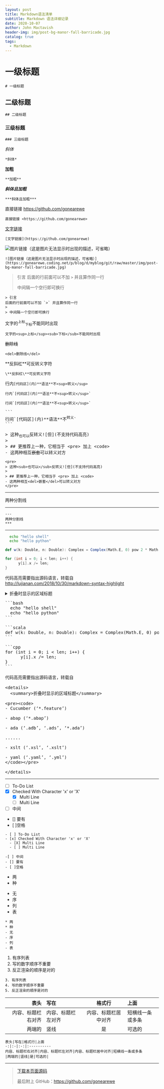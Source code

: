 ```yaml
---
layout: post
title: Markdown语法清单
subtitle: Markdown 语法详细记录
date: 2020-10-07
author: John Mactavish
header-img: img/post-bg-manor-fall-barricade.jpg
catalog: true
tags:
  - Markdown
---
```


# 一级标题

```
# 一级标题
```
 
## 二级标题

```
## 二级标题
```
 
### 三级标题

```
### 三级标题
```
 
*斜体*

```
*斜体*
```

**加粗**

```
**加粗**
```

***斜体且加粗***

```
***斜体且加粗***
```

直接链接 <https://github.com/gonearewe>

```
直接链接 <https://github.com/gonearewe>
```

[文字链接](https://github.com/gonearewe)

```
[文字链接](https://github.com/gonearewe)
```

![图片链接（这是图片无法显示时出现的描述，可省略）](https://gonearewe.coding.net/p/blog/d/myblog/git/raw/master/img/post-bg-manor-fall-barricade.jpg)

```
![图片链接（这是图片无法显示时出现的描述，可省略）](https://gonearewe.coding.net/p/blog/d/myblog/git/raw/master/img/post-bg-manor-fall-barricade.jpg)
```

> 引言
后面的行前面可以不加 `>` 并且算作同一行
>
> 中间隔一个空行即可换行

```
> 引言
后面的行前面可以不加 `>` 并且算作同一行
>
> 中间隔一个空行即可换行
```

文字的<sup>上标</sup><sub>下标</sub>不能同时出现

```
文字的<sup>上标</sup><sub>下标</sub>不能同时出现
```

<del>删除线</del>

```
<del>删除线</del>
```

\**反斜杠\**可反转义字符

```
\**反斜杠\**可反转义字符
```

行内`[代码区](内)**语法**不<sup>转义</sup>`

```
行内`[代码区](内)**语法**不<sup>转义</sup>`
```

```
行间`[代码区](内)**语法**不<sup>转义</sup>`
```

<pre>
```
行间`[代码区](内)**语法**不<sup>转义</sup>`
```
</pre>

<pre>
> 这种<sub>也可以</sub>反转义![但](不支持代码高亮)
>
> ## 更推荐上一种，它相当于 &lt;pre&gt; 加上 &lt;code&gt;
- 这两种相互<del>嵌套</del>可以转义对方
</pre>

```
<pre>
> 这种<sub>也可以</sub>反转义![但](不支持代码高亮)
>
> ## 更推荐上一种，它相当于 <pre> 加上 <code>
- 这两种相互<del>嵌套</del>可以转义对方
</pre>
```

---
两种分割线
***

```
---
两种分割线
***
```

---

```bash
  echo "hello shell"
  echo "hello python"
```

```scala
def w(k: Double, n: Double): Complex = Complex(Math.E, 0) pow 2 * Math.PI * Complex.i * k / n
```

```cpp
for (int i = 0; i < len; i++) {
      y[i].x /= len;
}
```

代码高亮需要指出源码语言，转载自<http://lujianan.com/2018/10/30/markdown-syntax-highlight>

<details>
  <summary>折叠时显示的区域标题</summary>

<pre><code>
- Cucumber (‘*.feature’)

- abap (‘*.abap’)

- ada (‘.adb’, ‘.ads’, ‘*.ada’)

- ahk (‘.ahk’, ‘.ahkl’)

- apacheconf (‘.htaccess’, ‘apache.conf’, ‘apache2.conf’)

- applescript (‘*.applescript’)

- as (‘*.as’)

- as3 (‘*.as’)

- asy (‘*.asy’)

- bash (‘.sh’, ‘.ksh’, ‘.bash’, ‘.ebuild’, ‘*.eclass’)

- bat (‘.bat’, ‘.cmd’)

- befunge (‘*.befunge’)

- blitzmax (‘*.bmx’)

- boo (‘*.boo’)

- brainfuck (‘.bf’, ‘.b’)

- c (‘.c’, ‘.h’)

- cfm (‘.cfm’, ‘.cfml’, ‘*.cfc’)

- cheetah (‘.tmpl’, ‘.spt’)

- cl (‘.cl’, ‘.lisp’, ‘*.el’)

- clojure (‘.clj’, ‘.cljs’)

- cmake (‘*.cmake’, ‘CMakeLists.txt’)

- coffeescript (‘*.coffee’)

- console (‘*.sh-session’)

- control (‘control’)

- cpp (‘.cpp’, ‘.hpp’, ‘.c++’, ‘.h++’, ‘.cc’, ‘.hh’, ‘.cxx’, ‘.hxx’, ‘*.pde’)

- csharp (‘*.cs’)

- css (‘*.css’)

- cython (‘.pyx’, ‘.pxd’, ‘*.pxi’)

- d (‘.d’, ‘.di’)

- delphi (‘*.pas’)

- diff (‘.diff’, ‘.patch’)

- dpatch (‘.dpatch’, ‘.darcspatch’)

- duel (‘.duel’, ‘.jbst’)

- dylan (‘.dylan’, ‘.dyl’)

- erb (‘*.erb’)

- erl (‘*.erl-sh’)

- erlang (‘.erl’, ‘.hrl’)

- evoque (‘*.evoque’)

- factor (‘*.factor’)

- felix (‘.flx’, ‘.flxh’)

- fortran (‘.f’, ‘.f90’)

- gas (‘.s’, ‘.S’)

- genshi (‘*.kid’)

- glsl (‘.vert’, ‘.frag’, ‘*.geo’)

- gnuplot (‘.plot’, ‘.plt’)

- go (‘*.go’)

- groff (‘.(1234567)’, ‘.man’)

- haml (‘*.haml’)

- haskell (‘*.hs’)

- html (‘.html’, ‘.htm’, ‘.xhtml’, ‘.xslt’)

- hx (‘*.hx’)

- hybris (‘.hy’, ‘.hyb’)

- ini (‘.ini’, ‘.cfg’)

- io (‘*.io’)

- ioke (‘*.ik’)

- irc (‘*.weechatlog’)

- jade (‘*.jade’)

- java (‘*.java’)

- js (‘*.js’)

- jsp (‘*.jsp’)

- lhs (‘*.lhs’)

- llvm (‘*.ll’)

- logtalk (‘*.lgt’)

- lua (‘.lua’, ‘.wlua’)

- make (‘.mak’, ‘Makefile’, ‘makefile’, ‘Makefile.‘, ‘GNUmakefile’)

- mako (‘*.mao’)

- maql (‘*.maql’)

- mason (‘.mhtml’, ‘.mc’, ‘*.mi’, ‘autohandler’, ‘dhandler’)

- markdown (‘*.md’)

- modelica (‘*.mo’)

- modula2 (‘.def’, ‘.mod’)

- moocode (‘*.moo’)

- mupad (‘*.mu’)

- mxml (‘*.mxml’)

- myghty (‘*.myt’, ‘autodelegate’)

- nasm (‘.asm’, ‘.ASM’)

- newspeak (‘*.ns2’)

- objdump (‘*.objdump’)

- objectivec (‘*.m’)

- objectivej (‘*.j’)

- ocaml (‘.ml’, ‘.mli’, ‘.mll’, ‘.mly’)

- ooc (‘*.ooc’)

- perl (‘.pl’, ‘.pm’)

- php (‘.php’, ‘.php(345)’)

- postscript (‘.ps’, ‘.eps’)

- pot (‘.pot’, ‘.po’)

- pov (‘.pov’, ‘.inc’)

- prolog (‘.prolog’, ‘.pro’, ‘*.pl’)

- properties (‘*.properties’)

- protobuf (‘*.proto’)

- py3tb (‘*.py3tb’)

- pytb (‘*.pytb’)

- python (‘.py’, ‘.pyw’, ‘.sc’, ‘SConstruct’, ‘SConscript’, ‘.tac’)

- rb (‘.rb’, ‘.rbw’, ‘Rakefile’, ‘.rake’, ‘.gemspec’, ‘.rbx’, ‘.duby’)

- rconsole (‘*.Rout’)

- rebol (‘.r’, ‘.r3’)

- redcode (‘*.cw’)

- rhtml (‘*.rhtml’)

- rst (‘.rst’, ‘.rest’)

- sass (‘*.sass’)

- scala (‘*.scala’)

- scaml (‘*.scaml’)

- scheme (‘*.scm’)

- scss (‘*.scss’)

- smalltalk (‘*.st’)

- smarty (‘*.tpl’)

- sourceslist (‘sources.list’)

- splus (‘.S’, ‘.R’)

- sql (‘*.sql’)

- sqlite3 (‘*.sqlite3-console’)

- squidconf (‘squid.conf’)

- ssp (‘*.ssp’)

- tcl (‘*.tcl’)

- tcsh (‘.tcsh’, ‘.csh’)

- tex (‘.tex’, ‘.aux’, ‘*.toc’)

- text (‘*.txt’)

- v (‘.v’, ‘.sv’)

- vala (‘.vala’, ‘.vapi’)

- vbnet (‘.vb’, ‘.bas’)

- velocity (‘.vm’, ‘.fhtml’)

- vim (‘*.vim’, ‘.vimrc’)

- xml (‘.xml’, ‘.xsl’, ‘.rss’, ‘.xslt’, ‘.xsd’, ‘.wsdl’)

- xquery (‘.xqy’, ‘.xquery’)

- xslt (‘.xsl’, ‘.xslt’)

- yaml (‘.yaml’, ‘.yml’) 
</code></pre>

</details>

<pre>
```bash
  echo "hello shell"
  echo "hello python"
```

```scala
def w(k: Double, n: Double): Complex = Complex(Math.E, 0) pow 2 * Math.PI * Complex.i * k / n
```

```cpp
for (int i = 0; i < len; i++) {
      y[i].x /= len;
}
```

代码高亮需要指出源码语言，转载自<http://lujianan.com/2018/10/30/markdown-syntax-highlight>

&lt;details&gt;
  &lt;summary&gt;折叠时显示的区域标题&lt;/summary&gt;

&lt;pre&gt;&lt;code&gt;
- Cucumber (‘*.feature’)

- abap (‘*.abap’)

- ada (‘.adb’, ‘.ads’, ‘*.ada’)

......

- xslt (‘.xsl’, ‘.xslt’)

- yaml (‘.yaml’, ‘.yml’) 
&lt;/code&gt;&lt;/pre&gt;

&lt;/details&gt;
</pre>

---

- [ ] To-Do List
- [x] Checked With Character 'x' or 'X'
  - [X] Multi Line
  - [ ] Multi Line

-[ ] 中间
- [] 要有
- [ ]空格

```
- [ ] To-Do List
- [x] Checked With Character 'x' or 'X'
  - [X] Multi Line
  - [ ] Multi Line

-[ ] 中间
- [] 要有
- [ ]空格
```

* 两
* 种
- 无
- 序
- 列
- 表

```
* 两
* 种
- 无
- 序
- 列
- 表
```

1. 有序列表
2. 写的数字顺序不重要
3. 反正渲染的顺序是对的

```
3. 有序列表
4. 写的数字顺序不重要
5. 反正渲染的顺序是对的
```

表头|写在|格式行|上面
-:|:-|:-:|:----------
内容、标题栏右对齐|内容、标题栏左对齐|内容、标题栏居中对齐|短横线一条或多条
|两端的|竖线|是|可选的|

```
表头|写在|格式行|上面
-:|:-|:-:|:----------
内容、标题栏右对齐|内容、标题栏左对齐|内容、标题栏居中对齐|短横线一条或多条
|两端的|竖线|是|可选的|
```
---

> [下载本页面源码](https://raw.githubusercontent.com/gonearewe/gonearewe.github.io/master/_posts/2020-10-07-Markdown语法清单.md)
>
> 最后附上 GitHub：<https://github.com/gonearewe>
